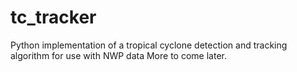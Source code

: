 # tc_tracker
Python implementation of a tropical cyclone detection and tracking algorithm for use with NWP data
More to come later. 
